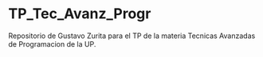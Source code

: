 # TP_Tec_Avanz_Progr
Repositorio de Gustavo Zurita para el TP de la materia Tecnicas Avanzadas de Programacion de la UP.
